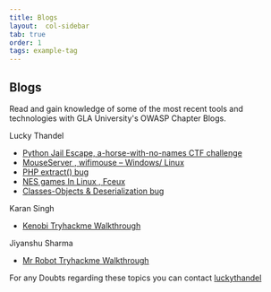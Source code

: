 ```yaml
---
title: Blogs
layout:  col-sidebar
tab: true
order: 1
tags: example-tag
---
```


Blogs
---

Read and gain knowledge of some of the most recent tools and technologies with GLA University's OWASP Chapter Blogs.

Lucky Thandel

* [Python Jail Escape, a-horse-with-no-names CTF challenge](https://technicalnavigator.in/python-jail-escape-a-horse-with-no-names-ctf-challenge/) 
* [MouseServer , wifimouse – Windows/ Linux](https://technicalnavigator.in/mouseserver-wifimouse-windows-linux/)
* [PHP extract() bug](https://technicalnavigator.in/php-extract-bug/)
* [NES games In Linux , Fceux](https://technicalnavigator.in/nes-games-in-linux-fceux/)
* [Classes-Objects & Deserialization bug](https://technicalnavigator.in/classes-objects-deserialization-bug/)

Karan Singh

* [Kenobi Tryhackme Walkthrough](https://chirag-singla.notion.site/Kenobi-TryHackMe-29c2bfbfc29e49cc9aaba0e73f170901)


Jiyanshu Sharma

* [Mr Robot Tryhackme Walkthrough](https://chirag-singla.notion.site/Mr-Robot-CTF-Try-Hack-Me-ee2ba103dbb446feb531b556d021bbde)



For any Doubts regarding these topics you can contact [luckythandel](mailto://lucky.thandel@owasp.org)
